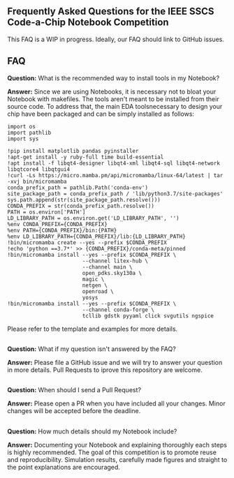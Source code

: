 ## Frequently Asked Questions for the IEEE SSCS Code-a-Chip Notebook Competition

This FAQ is a WIP in progress. Ideally, our FAQ should link to GitHub issues.

## FAQ
**Question:** What is the recommended way to install tools in my Notebook?

**Answer:** Since we are using Notebooks, it is necessary not to bloat your Notebook with makefiles. The tools aren't meant to be installed from their source code. To address that, the main EDA toolsnecessary to design your chip  have been packaged and can be simply installed as follows:

```
import os
import pathlib
import sys

!pip install matplotlib pandas pyinstaller
!apt-get install -y ruby-full time build-essential
!apt install -f libqt4-designer libqt4-xml libqt4-sql libqt4-network libqtcore4 libqtgui4
!curl -Ls https://micro.mamba.pm/api/micromamba/linux-64/latest | tar -xvj bin/micromamba
conda_prefix_path = pathlib.Path('conda-env')
site_package_path = conda_prefix_path / 'lib/python3.7/site-packages'
sys.path.append(str(site_package_path.resolve()))
CONDA_PREFIX = str(conda_prefix_path.resolve())
PATH = os.environ['PATH']
LD_LIBRARY_PATH = os.environ.get('LD_LIBRARY_PATH', '')
%env CONDA_PREFIX={CONDA_PREFIX}
%env PATH={CONDA_PREFIX}/bin:{PATH}
%env LD_LIBRARY_PATH={CONDA_PREFIX}/lib:{LD_LIBRARY_PATH}
!bin/micromamba create --yes --prefix $CONDA_PREFIX
!echo 'python ==3.7*' >> {CONDA_PREFIX}/conda-meta/pinned
!bin/micromamba install --yes --prefix $CONDA_PREFIX \
                        --channel litex-hub \
                        --channel main \
                        open_pdks.sky130a \
                        magic \
                        netgen \
                        openroad \
                        yosys
!bin/micromamba install --yes --prefix $CONDA_PREFIX \
                        --channel conda-forge \
                        tcllib gdstk pyyaml click svgutils ngspice
```
Please refer to the template and examples for more details.
##
**Question:** What if my question isn't answered by the FAQ?

**Answer:** Please file a GitHub issue and we will try to answer your question in more details. Pull Requests to iprove this repository are welcome.
##
**Question:** When should I send a Pull Request?

**Answer:** Please open a PR when you have included all your changes. Minor changes will be accepted before the deadline.
##
**Question:** How much details should my Notebook include?

**Answer:** Documenting your Notebook and explaining thoroughly each steps is highly recommended. The goal of this competition is to promote reuse and reproducibility. Simulation results, carefully made figures and straight to the point explanations are encouraged.